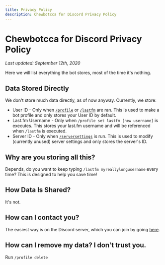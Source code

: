 ```yaml
---
title: Privacy Policy
description: Chewbotcca for Discord Privacy Policy
---
```


# Chewbotcca for Discord Privacy Policy

_Last updated: September 12th, 2020_

Here we will list everything the bot stores, most of the time it's nothing.

## Data Stored Directly

We don't store much data directly, as of now anyway. Currently, we store:

* User ID - Only when [`/profile`](/bots/discord/chewbotcca/commands/profile) or [`/lastfm`](/bots/discord/chewbotcca/commands/lastfm) are ran. 
  This is used to make a bot profile and only stores your User ID by default.
* Last.fm Username - Only when `/profile set lastfm [new username]` is executes.
  This stores your last.fm username and will be referenced when `/lastfm` is executed.
* Server ID - Only when [`/serversettings`](/bots/discord/chewbotcca/commands/serversettings) is run.
  This is used to modify (currently unused) server settings and only stores the server's ID.

## Why are you storing all this?

Depends, do you want to keep typing `/lastfm myreallylongusername` every time? This is designed to help you save time!

## How Data Is Shared?

It's not.

## How can I contact you?

The easiest way is on the Discord server, which you can join by going [here](https://discord.gg/UjxQ3Bh).

## How can I remove my data? I don't trust you.

Run `/profile delete`
